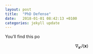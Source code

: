```yaml
---
layout: post
title:  "PhD Defense"
date:   2018-01-01 08:42:13 +0100 
categories: jekyll update
---
```


You’ll find this po

$$ \nabla_\boldsymbol{x} J(\boldsymbol{x}) $$